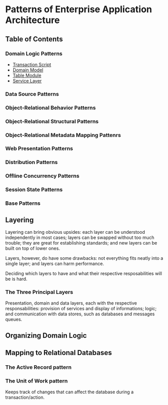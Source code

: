 # Patterns of Enterprise Application Architecture
## Table of Contents
### Domain Logic Patterns
- [Transaction Script](#transaction-script) 
- [Domain Model](#domain-model)
- [Table Module](#table-module)
- [Service Layer](#service-layer)

### Data Source Patterns
### Object-Relational Behavior Patterns
### Object-Relational Structural Patterns
### Object-Relational Metadata Mapping Pattenrs
### Web Presentation Patterns
### Distribution Patterns
### Offline Concurrency Patterns
### Session State Patterns
### Base Patterns

## Layering
Layering can bring obvious upsides: each layer can be understood independently in most cases; layers can be swapped without too much trouble; they are great for establishing standards; and new layers can be built on top of lower ones.

Layers, however, do have some drawbacks: not everything fits neatly into a single layer; and layers can harm performance.

Deciding which layers to have and what their respective resposabilities will be is hard.

### The Three Principal Layers
Presentation, domain and data layers, each with the respective responsabilities: provision of services and display of informations; logic; and communication with data stores, such as databases and messages queues.

## Organizing Domain Logic

## Mapping to Relational Databases
### The Active Record pattern

### The Unit of Work pattern
Keeps track of changes that can affect the database during a transaction/action.


